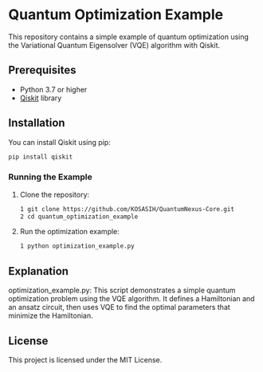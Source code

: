 # Quantum Optimization Example

This repository contains a simple example of quantum optimization using the Variational Quantum Eigensolver (VQE) algorithm with Qiskit.

## Prerequisites

- Python 3.7 or higher
- [Qiskit](https://qiskit.org/) library

## Installation

You can install Qiskit using pip:

```bash
pip install qiskit
```

### Running the Example
1. Clone the repository:

   ```bash
   1 git clone https://github.com/KOSASIH/QuantumNexus-Core.git
   2 cd quantum_optimization_example
   ```

2. Run the optimization example:

   ```bash
   1 python optimization_example.py
   ```

## Explanation
optimization_example.py: This script demonstrates a simple quantum optimization problem using the VQE algorithm. It defines a Hamiltonian and an ansatz circuit, then uses VQE to find the optimal parameters that minimize the Hamiltonian.

## License
This project is licensed under the MIT License.
